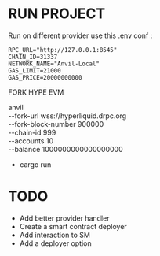 # RUN PROJECT

Run on different provider use this .env conf : 

```
RPC_URL="http://127.0.0.1:8545"
CHAIN_ID=31337
NETWORK_NAME="Anvil-Local"
GAS_LIMIT=21000
GAS_PRICE=20000000000

```


FORK HYPE EVM 

anvil \
  --fork-url wss://hyperliquid.drpc.org \
  --fork-block-number 900000 \
  --chain-id 999 \
  --accounts 10 \
  --balance 1000000000000000000

- cargo run

# TODO

- Add better provider handler
- Create a smart contract deployer 
- Add interaction to SM 
- Add a deployer option

